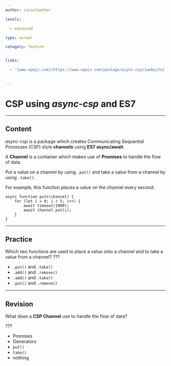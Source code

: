 ```yaml
---
author: rosielowther

levels:

  - advanced

type: normal

category: feature


links:

  - '[www.npmjs.com](https://www.npmjs.com/package/async-csp){website}'


---
```


# CSP using _async-csp_ and ES7

---
## Content

_async-csp_ is a package which creates Communicating Sequential Processes (CSP) style **channels** using **ES7 async/await**.

A **Channel** is a container which makes use of **Promises** to handle the flow of data.

Put a value on a channel by using `.put()` and take a value from a channel by using `.take()`.

For example, this function places a value on the channel every second:
```
async function puts(channel) {
    for (let i = 0; i < 5; i++) {
        await timeout(1000);
        await channel.put(i);
    }
}
```

---
## Practice

Which two functions are used to place a value onto a channel and to take a value from a channel? ???


* `.put()` and `.take()`
* `.add()` and `.remove()`
* `.add()` and `.take()`
* `.put()` and `.remove()`

---
## Revision

What does a **CSP Channel** use to handle the flow of data?

???


* Promises
* Generators
* `put()`
* `take()`
* nothing

